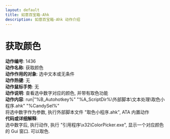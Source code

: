 ```yaml
---
layout: default
title: 如意百宝箱-Ahk
description: 如意百宝箱-Ahk 动作介绍
---
```

<link rel="stylesheet" href="../actions/css/atom-one-light.min.css">
<script src="../actions/js/highlight.min.js"></script>
<script>hljs.highlightAll();</script>

# [](#header-2) 获取颜色
**动作编号**: 1436  
**动作名称**: 获取颜色  
**动作作用的对象**: 选中文本或无条件  
**动作热键**: 无  
**动作鼠标手势**: 无  
**动作说明**: 查看选中数字对应的颜色, 并带有取色功能  
**动作内容**: run|"%B_Autohotkey%" "%A_ScriptDir%\外部脚本\文本处理\取色小程序.ahk" "%CandySel%"  
将选中数字作为参数, 执行外部脚本文件 "取色小程序.ahk", ATA 内置动作  
**代码或详细解释**:  
选中数字后, 执行动作, 执行 "引用程序\x32\ColorPicker.exe", 显示一个对应颜色的 Gui 窗口. 可以取色.  